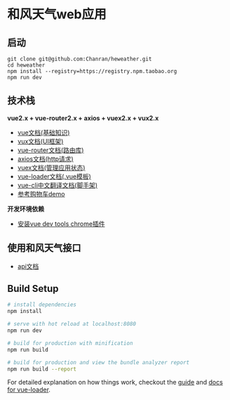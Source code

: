 # 和风天气web应用

## 启动

```
git clone git@github.com:Chanran/heweather.git
cd heweather
npm install --registry=https://registry.npm.taobao.org
npm run dev
```

## 技术栈

**vue2.x + vue-router2.x + axios + vuex2.x + vux2.x**

- [vue文档(基础知识)](https://cn.vuejs.org/v2/guide/index.html)
- [vux文档(UI框架)](https://vux.li/#/zh-CN/README)
- [vue-router文档(路由库)](https://router.vuejs.org/zh-cn/)
- [axios文档(http请求)](https://github.com/mzabriskie/axios)
- [vuex文档(管理应用状态)](https://vuex.vuejs.org/zh-cn/)
- [vue-loader文档(.vue模板)](https://lvyongbo.gitbooks.io/vue-loader/content/)
- [vue-cli中文翻译文档(脚手架)](https://loulanyijian.github.io/vue-cli-doc-Chinese/)
- [参考购物车demo](https://github.com/vuejs/vuex/blob/dev/examples/shopping-cart/store/index.js)

**开发环境依赖**

- [安装vue dev tools chrome插件](https://chrome.google.com/webstore/detail/nhdogjmejiglipccpnnnanhbledajbpd)

## 使用和风天气接口

- [api文档](http://www.heweather.com/documents/api/v5)

## Build Setup

``` bash
# install dependencies
npm install

# serve with hot reload at localhost:8080
npm run dev

# build for production with minification
npm run build

# build for production and view the bundle analyzer report
npm run build --report
```

For detailed explanation on how things work, checkout the [guide](http://vuejs-templates.github.io/webpack/) and [docs for vue-loader](http://vuejs.github.io/vue-loader).
